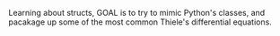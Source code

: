 Learning about structs, GOAL is to try to mimic Python's classes, and pacakage up some of the most common Thiele's differential equations. 
